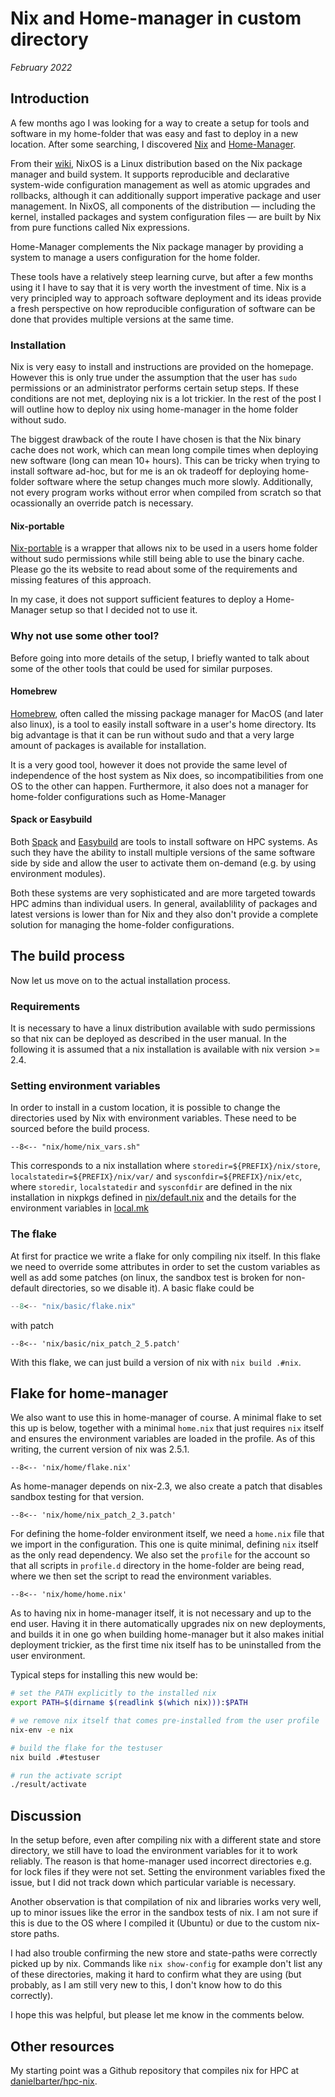 # Nix and Home-manager in custom directory

_February 2022_

## Introduction

A few months ago I was looking for a way to create a setup for
tools and software in my home-folder that was easy and fast to
deploy in a new location. After some searching, I discovered
[Nix](https://nixos.org)
and [Home-Manager](https://github.com/nix-community/home-manager).

From their [wiki](https://nixos.wiki/wiki/NixOS),
NixOS is a Linux distribution based on the Nix package manager and build system.
It supports reproducible and declarative system-wide configuration management
as well as atomic upgrades and rollbacks, although it can additionally support
imperative package and user management.
In NixOS, all components of the distribution — including the kernel,
installed packages and system configuration files — are built by Nix
from pure functions called Nix expressions.

Home-Manager complements the Nix package manager by providing
a system to manage a users configuration for the home folder.

These tools have a relatively steep learning curve, but after a few months
using it I have to say that it is very worth the investment of time. Nix
is a very principled way to approach software deployment and its ideas
provide a fresh perspective on how reproducible configuration of software
can be done that provides multiple versions at the same time.


### Installation

Nix is very easy to install and instructions are provided on the homepage.
However this is only true under the assumption that the user has `sudo`
permissions or an administrator performs certain setup steps. If these conditions
are not met, deploying nix is a lot trickier. In the rest of the post
I will outline how to deploy nix using home-manager in the home folder without
sudo.

The biggest drawback of the route I have chosen is that the Nix binary
cache does not work, which can mean long compile times when deploying new
software (long can mean 10+ hours). This can be tricky when trying to install software ad-hoc,
but for me is an ok tradeoff for deploying home-folder software where the
setup changes much more slowly. Additionally, not every program works without
error when compiled from scratch so that ocassionally an override patch
is necessary.

#### Nix-portable

[Nix-portable](https://github.com/DavHau/nix-portable) is a wrapper
that allows nix to be used in a users home folder without sudo permissions
while still being able to use the binary cache. Please go the its website
to read about some of the requirements and missing features of this approach.

In my case, it does not support sufficient features to deploy a Home-Manager
setup so that I decided not to use it.

### Why not use some other tool?

Before going into more details of the setup, I briefly wanted to talk about
some of the other tools that could be used for similar purposes.

#### Homebrew

[Homebrew](https://brew.sh/), often called the missing package manager
for MacOS (and later also linux), is a tool to easily install software
in a user's home directory. Its big advantage is that it can be
run without sudo and that a very large amount of packages is available
for installation.

It is a very good tool, however it does not provide the same level of
independence of the host system as Nix does, so incompatibilities
from one OS to the other can happen. Furthermore, it also does not
a manager for home-folder configurations such as Home-Manager

#### Spack or Easybuild

Both [Spack](https://spack.readthedocs.io/en/latest/) and
[Easybuild](https://docs.easybuild.io/en/latest/) are tools to install
software on HPC systems. As such they have the ability to install
multiple versions of the same software side by side and allow
the user to activate them on-demand (e.g. by using environment modules).

Both these systems are very sophisticated and are more targeted towards
HPC admins than individual users. In general, availablility of packages
and latest versions is lower than for Nix and they also
don't provide a complete solution for managing the home-folder configurations.


## The build process

Now let us move on to the actual installation process.

### Requirements

It is necessary to have a linux distribution available with sudo permissions
so that nix can be deployed as described in the user manual. In the
following it is assumed that a nix installation is available with nix version >= 2.4.

### Setting environment variables

In order to install in a custom location, it is possible to change
the directories used by Nix with environment variables. These need
to be sourced before the build process.

``` title='nix_vars.sh'
--8<-- "nix/home/nix_vars.sh"
```

This corresponds to a nix installation where `storedir=${PREFIX}/nix/store`,
`localstatedir=${PREFIX}/nix/var/` and `sysconfdir=${PREFIX}/nix/etc`, where
`storedir`, `localstatedir` and `sysconfdir` are defined in the
nix installation in nixpkgs defined in
[nix/default.nix](https://github.com/NixOS/nixpkgs/blob/master/pkgs/tools/package-management/nix/default.nix)
and the details for the environment variables in
[local.mk](https://github.com/NixOS/nix/blob/master/src/libstore/local.mk)

### The flake

At first for practice we write a flake for only compiling nix itself. In this
flake we need to override some attributes in order to set the custom
variables as well as add some patches (on linux, the sandbox test is broken
for non-default directories, so we disable it). A basic flake could be

```nix title='flake.nix'
--8<-- "nix/basic/flake.nix"
```

with patch

``` title='nix_patch_2_5.patch'
--8<-- 'nix/basic/nix_patch_2_5.patch'
```

With this flake, we can just build a version of nix with
`nix build .#nix`.


## Flake for home-manager

We also want to use this in home-manager of course. A minimal flake
to set this up is below, together with a minimal `home.nix` that
just requires `nix` itself and ensures the environment  variables
are loaded in the profile. As of this writing, the current version
of nix was 2.5.1.

``` title='flake.nix'
--8<-- 'nix/home/flake.nix'
```
As home-manager depends on nix-2.3, we also create a patch that disables
sandbox testing for that version.

``` title='nix_patch_2_3.patch'
--8<-- 'nix/home/nix_patch_2_3.patch'
```

For defining the home-folder environment itself, we need a `home.nix` file
that we import in the configuration. This one is quite minimal, defining
`nix` itself as the only read dependency.
We also set the `profile` for the account so that all scripts in `profile.d` directory
in the home-folder are being read, where we then set the script to read the environment variables.

``` title='home.nix'
--8<-- 'nix/home/home.nix'
```



As to having nix in home-manager itself, it is not necessary and
up to the end user. Having it in there automatically upgrades nix
on new deployments, and builds it in one go when building
home-manager but it also makes initial deployment trickier,
as the first time nix itself has to be uninstalled from the user environment.

Typical steps for installing this new would be:

```bash
# set the PATH explicitly to the installed nix
export PATH=$(dirname $(readlink $(which nix))):$PATH

# we remove nix itself that comes pre-installed from the user profile
nix-env -e nix

# build the flake for the testuser
nix build .#testuser

# run the activate script
./result/activate
```

## Discussion

In the setup before, even after compiling nix with a different state and store
directory, we still have to load the environment variables for it to work
reliably. The reason is that home-manager used incorrect directories e.g. for
lock files if they were not set. Setting the environment variables fixed the issue,
but I did not track down which particular variable is necessary.

Another observation is that compilation of nix and libraries works very well, up to minor
issues like the error in the sandbox tests of nix. I am not sure if this is due to the
OS where I compiled it (Ubuntu) or due to the custom nix-store paths.

I had also trouble confirming the new store and state-paths were correctly
picked up by nix. Commands like `nix show-config` for example don't list any of
these directories, making it hard to confirm what they are using (but probably,
as I am still very new to this, I don't know how to do this correctly).

I hope this was helpful, but please let me know in the comments below.

## Other resources

My starting point was a Github repository that compiles nix for HPC at
[danielbarter/hpc-nix](https://github.com/danielbarter/hpc-nix).
